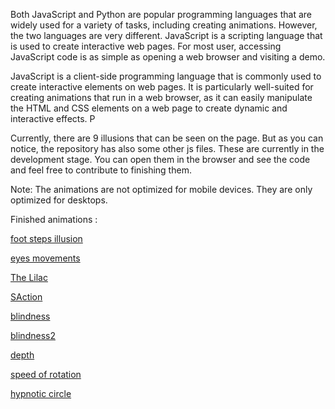  Both JavaScript and Python are popular programming languages that are widely used for a variety of tasks, including creating animations. However, the two languages are very different. JavaScript is a scripting language that is used to create interactive web pages. For most user, accessing JavaScript code is as simple as opening a web browser and visiting a demo.

JavaScript is a client-side programming language that is commonly used to create interactive elements on web pages. It is particularly well-suited for creating animations that run in a web browser, as it can easily manipulate the HTML and CSS elements on a web page to create dynamic and interactive effects. P

Currently, there are 9 illusions that can be seen on the page. But as you can notice, the repository has also some other js files.
These are currently in the development stage. You can open them in the browser and see the code and feel free to contribute to finishing them.

Note: The animations are not optimized for mobile devices. They are only optimized for desktops.

Finished animations :

[foot steps illusion](https://altunenes.github.io/sorceress/steps.html)

[eyes movements](https://altunenes.github.io/sorceress/eyes.html)

[The Lilac](https://altunenes.github.io/sorceress/lilac.html)

[SAction](https://altunenes.github.io/sorceress/spatialmotion.html)

[blindness](https://altunenes.github.io/sorceress/blindness.html)

[blindness2](https://altunenes.github.io/sorceress/blindness2.html)

[depth](https://altunenes.github.io/sorceress/depth.html)

[speed of rotation](https://altunenes.github.io/sorceress/length.html)

[hypnotic circle](https://altunenes.github.io/sorceress/circle.html)